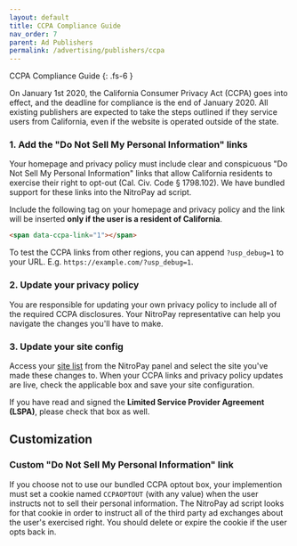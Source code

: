 ```yaml
---
layout: default
title: CCPA Compliance Guide
nav_order: 7
parent: Ad Publishers
permalink: /advertising/publishers/ccpa
---
```


CCPA Compliance Guide
{: .fs-6 }

On January 1st 2020, the California Consumer Privacy Act (CCPA) goes into effect, and the deadline for compliance is the end of January 2020. All existing publishers are expected to take the steps outlined if they service users from California, even if the website is operated outside of the state.

### 1. Add the "Do Not Sell My Personal Information" links

Your homepage and privacy policy must include clear and conspicuous "Do Not Sell My Personal Information" links that allow California residents to exercise their right to opt-out (Cal. Civ. Code § 1798.102). We have bundled support for these links into the NitroPay ad script.

Include the following tag on your homepage and privacy policy and the link will be inserted **only if the user is a resident of California**.

```html
<span data-ccpa-link="1"></span>
```

To test the CCPA links from other regions, you can append `?usp_debug=1` to your URL. E.g. `https://example.com/?usp_debug=1`.

### 2. Update your privacy policy

You are responsible for updating your own privacy policy to include all of the required CCPA disclosures. Your NitroPay representative can help you navigate the changes you'll have to make.

### 3. Update your site config

Access your [site list](https://panel.nitropay.com/sites) from the NitroPay panel and select the site you've made these changes to. When your CCPA links and privacy policy updates are live, check the applicable box and save your site configuration.

If you have read and signed the **Limited Service Provider Agreement (LSPA)**, please check that box as well.

## Customization

### Custom "Do Not Sell My Personal Information" link

If you choose not to use our bundled CCPA optout box, your implemention must set a cookie named `CCPAOPTOUT` (with any value) when the user instructs not to sell their personal information. The NitroPay ad script looks for that cookie in order to instruct all of the third party ad exchanges about the user's exercised right. You should delete or expire the cookie if the user opts back in.

